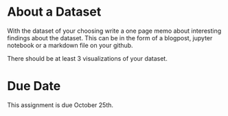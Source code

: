 # About a Dataset
With the dataset of your choosing write a one page memo about interesting findings about the dataset. This can be in the form of a blogpost, jupyter notebook or a markdown file on your github.

There should be at least 3 visualizations of your dataset.  

# Due Date
This assignment is due October 25th.

